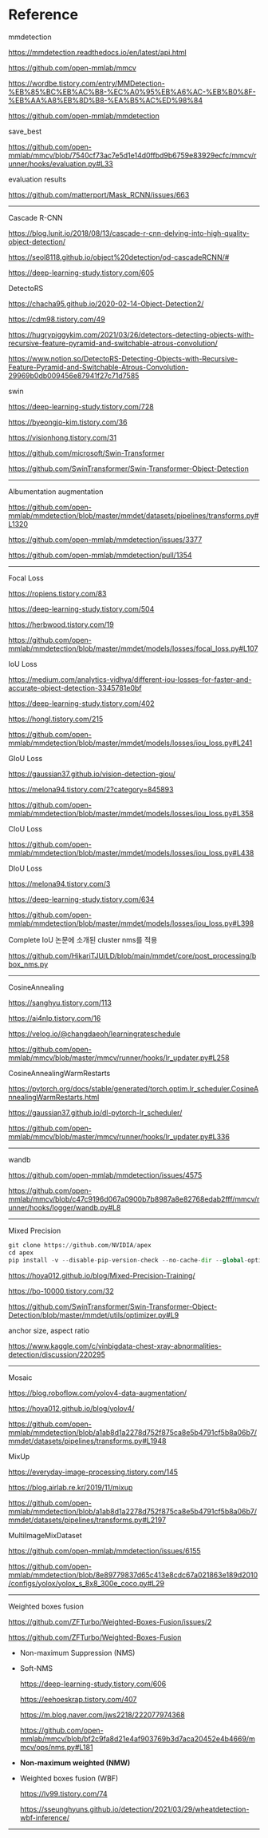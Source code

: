 # Reference

mmdetection

https://mmdetection.readthedocs.io/en/latest/api.html

https://github.com/open-mmlab/mmcv

https://wordbe.tistory.com/entry/MMDetection-%EB%85%BC%EB%AC%B8-%EC%A0%95%EB%A6%AC-%EB%B0%8F-%EB%AA%A8%EB%8D%B8-%EA%B5%AC%ED%98%84

https://github.com/open-mmlab/mmdetection

save_best

https://github.com/open-mmlab/mmcv/blob/7540cf73ac7e5d1e14d0ffbd9b6759e83929ecfc/mmcv/runner/hooks/evaluation.py#L33

evaluation results

https://github.com/matterport/Mask_RCNN/issues/663

---

Cascade R-CNN

https://blog.lunit.io/2018/08/13/cascade-r-cnn-delving-into-high-quality-object-detection/

https://seol8118.github.io/object%20detection/od-cascadeRCNN/#

https://deep-learning-study.tistory.com/605

DetectoRS

https://chacha95.github.io/2020-02-14-Object-Detection2/

https://cdm98.tistory.com/49

https://hugrypiggykim.com/2021/03/26/detectors-detecting-objects-with-recursive-feature-pyramid-and-switchable-atrous-convolution/

https://www.notion.so/DetectoRS-Detecting-Objects-with-Recursive-Feature-Pyramid-and-Switchable-Atrous-Convolution-29969b0db009456e87941f27c71d7585

swin

https://deep-learning-study.tistory.com/728

https://byeongjo-kim.tistory.com/36

https://visionhong.tistory.com/31

https://github.com/microsoft/Swin-Transformer

https://github.com/SwinTransformer/Swin-Transformer-Object-Detection

---

Albumentation augmentation

https://github.com/open-mmlab/mmdetection/blob/master/mmdet/datasets/pipelines/transforms.py#L1320

https://github.com/open-mmlab/mmdetection/issues/3377

https://github.com/open-mmlab/mmdetection/pull/1354

---

Focal Loss

https://ropiens.tistory.com/83

https://deep-learning-study.tistory.com/504

https://herbwood.tistory.com/19

https://github.com/open-mmlab/mmdetection/blob/master/mmdet/models/losses/focal_loss.py#L107

IoU Loss

https://medium.com/analytics-vidhya/different-iou-losses-for-faster-and-accurate-object-detection-3345781e0bf

https://deep-learning-study.tistory.com/402

https://hongl.tistory.com/215

https://github.com/open-mmlab/mmdetection/blob/master/mmdet/models/losses/iou_loss.py#L241

GIoU Loss

https://gaussian37.github.io/vision-detection-giou/

https://melona94.tistory.com/2?category=845893

https://github.com/open-mmlab/mmdetection/blob/master/mmdet/models/losses/iou_loss.py#L358

CIoU Loss

https://github.com/open-mmlab/mmdetection/blob/master/mmdet/models/losses/iou_loss.py#L438

DIoU Loss

https://melona94.tistory.com/3

https://deep-learning-study.tistory.com/634

https://github.com/open-mmlab/mmdetection/blob/master/mmdet/models/losses/iou_loss.py#L398

Complete IoU 논문에 소개된 cluster nms를 적용

https://github.com/HikariTJU/LD/blob/main/mmdet/core/post_processing/bbox_nms.py

---

CosineAnnealing

https://sanghyu.tistory.com/113

https://ai4nlp.tistory.com/16

https://velog.io/@changdaeoh/learningrateschedule

https://github.com/open-mmlab/mmcv/blob/master/mmcv/runner/hooks/lr_updater.py#L258

CosineAnnealingWarmRestarts

https://pytorch.org/docs/stable/generated/torch.optim.lr_scheduler.CosineAnnealingWarmRestarts.html

https://gaussian37.github.io/dl-pytorch-lr_scheduler/

https://github.com/open-mmlab/mmcv/blob/master/mmcv/runner/hooks/lr_updater.py#L336

---

wandb

https://github.com/open-mmlab/mmdetection/issues/4575

https://github.com/open-mmlab/mmcv/blob/c47c9196d067a0900b7b8987a8e82768edab2fff/mmcv/runner/hooks/logger/wandb.py#L8

---

Mixed Precision

```python
git clone https://github.com/NVIDIA/apex
cd apex
pip install -v --disable-pip-version-check --no-cache-dir --global-option="--cpp_ext" --global-option="--cuda_ext" ./
```

https://hoya012.github.io/blog/Mixed-Precision-Training/

https://bo-10000.tistory.com/32

https://github.com/SwinTransformer/Swin-Transformer-Object-Detection/blob/master/mmdet/utils/optimizer.py#L9

anchor size, aspect ratio

https://www.kaggle.com/c/vinbigdata-chest-xray-abnormalities-detection/discussion/220295

---

Mosaic

https://blog.roboflow.com/yolov4-data-augmentation/

https://hoya012.github.io/blog/yolov4/

https://github.com/open-mmlab/mmdetection/blob/a1ab8d1a2278d752f875ca8e5b4791cf5b8a06b7/mmdet/datasets/pipelines/transforms.py#L1948

MixUp

https://everyday-image-processing.tistory.com/145

https://blog.airlab.re.kr/2019/11/mixup

https://github.com/open-mmlab/mmdetection/blob/a1ab8d1a2278d752f875ca8e5b4791cf5b8a06b7/mmdet/datasets/pipelines/transforms.py#L2197

MultiImageMixDataset

https://github.com/open-mmlab/mmdetection/issues/6155

https://github.com/open-mmlab/mmdetection/blob/8e89779837d65c413e8cdc67a021863e189d2010/configs/yolox/yolox_s_8x8_300e_coco.py#L29

---

Weighted boxes fusion

https://github.com/ZFTurbo/Weighted-Boxes-Fusion/issues/2

https://github.com/ZFTurbo/Weighted-Boxes-Fusion

- Non-maximum Suppression (NMS)

- Soft-NMS

  https://deep-learning-study.tistory.com/606

  https://eehoeskrap.tistory.com/407

  https://m.blog.naver.com/jws2218/222077974368

  https://github.com/open-mmlab/mmcv/blob/bf2c9fa8d21e4af903769b3d7aca20452e4b4669/mmcv/ops/nms.py#L181

- **Non-maximum weighted (NMW)**

- Weighted boxes fusion (WBF)

  https://lv99.tistory.com/74

  https://sseunghyuns.github.io/detection/2021/03/29/wheatdetection-wbf-inference/ 

---

